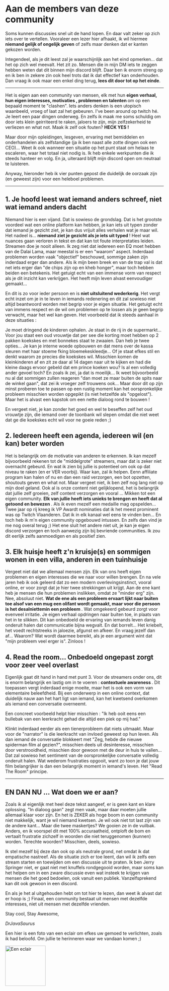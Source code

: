 <h1>Aan de members van deze community</h1>


Soms kunnen discussies snel uit de hand lopen. En daar valt zeker op zich iets over te vertellen.
Vooraleer een lezer hier afhaakt, ik wil hiermee <b>niemand gelijk of ongelijk geven</b> of zelfs maar denken dat er kanten gekozen worden.

Integendeel, als je dit leest zal je waarschijnlijk aan het eind opmerken... dat het op zich wel meevalt.
Het zit zo. Mensen die in mijn DM iets te zeggen hebben weten dat dit binnen mijn discord blijft. Daar ben ik enorm streng op en ik ben in zekere zin ook heel trots dat ik dat effectief kan onderhouden. Dan vraag ik ook maar een enkel ding terug, <b>lees dit door tot op het einde</b>.

---

Het is eigen aan een community van mensen, elk met hun <b>eigen verhaal, hun eigen interesses, motivaties , problemen en talenten </b> om op een bepaald moment te "clashen". Iets anders denken is een utopisch waanbeeld, vroeg of laat zal het gebeuren. I've been around op twitch hé. Je leert een paar dingen onderweg. En zelfs ik maak me soms schuldig om door iets klein geirriteerd te raken, jaloers te zijn, mijn zelfzekerheid te verliezen en what not. Maak ik zelf ook fouten? <b>HECK YES !</b>

Maar door mijn opleidingen, lesgeven, ervaring met bemiddelen en onderhandelen als zelfstandige (ja ik ben naast alle zotte dingen ook een CEO)...
Weet ik ook wanneer een situatie op het punt staat om helaas te escaleren, waar het totaal niet nodig is. 
Ik heb enkele werkpunten die ik steeds hanteer en volg. En ja, uiteraard blijft mijn discord open om neutraal te luisteren.

Anyway, hieronder heb ik vier punten gepost die duidelijk de oorzaak zijn (en geweest zijn) voor een heleboel problemen. 

---
<h2> 1. Je hoofd leest wat iemand anders schreef, niet wat iemand anders dacht </h2>

Niemand hier is een vijand. Dat is sowieso de grondslag. Dat is het grootste voordeel wat een online platform kan hebben, je kan iets uit typen zonder dat iemand je gezicht ziet, je kan dus vrijuit alles verhalen wat je maar wil. Het nadeel is... <b>niemand ziet je gezicht als je iets uit typed </b> ! Heel wat nuances gaan verloren in tekst en dat kan tot foute interpretaties leiden. Streamen doe je nooit alleen. Ik zeg niet dat iedereen een EQ moet hebben van de Dalai Lama, maar meestal is er een "waarom" aspect. Inderdaad problemen worden vaak "objectief" beschouwd, sommige zaken zijn inderdaad erger dan andere. Als ik mijn been breek en van de trap val is dat net iets erger dan "de chips zijn op en kheb honger", maar toch hebben beiden een betekenis. Het getuigt echt van een immense vorm van respect als je dit inzicht kan verkrijgen. Het heeft mijn leven alvast eenvoudiger gemaakt...

En dit is zo voor ieder persoon en is <b>niet uitsluitend wederkerig</b>. Het vergt echt inzet om je in te leven in iemands redenering en dit zal sowieso niet altijd beantwoord worden met begrip voor je eigen situatie. Het getuigt echt van immens respect en de wil om problemen op te lossen als je geen begrip verwacht, maar het wel kan geven. Het voorbeeld dat ik steeds aanhaal in deze situaties :

Je moet dringend de kinderen ophalen. Je staat in de rij in de supermarkt... Voor jou staat een oud vrouwtje dat per see die korting moet hebben op 2 pakken koekskes en met bonnekes staat te zwaaien. Dan heb je twee opties... Je kan je interne woede opbouwen en dat mens over de kassa sleuren met haar stoeme fking bloemekeskleedje... Of je staat efkes stil en denkt waarom ze precies die koekskes wil. Misschien komen de kleinkinderen af en zit ze daar al 14 dagen naar uit te kijken en had die kleine daags ervoor gebeld dat em prince koeken wou? Is al een volledig ander gevoel toch? En zoals ik zei, ja dat is moeilijk... Ik weet bijvoorbeeld nu al dat sommigen zullen reageren "dan moet ze maar buiten de spits naar de winkel gaan", dat zei ik vroeger zelf trouwens ook... Maar door dit op zijn minst proberen toe te passen op een rustig moment kan het oorspronkelijke probleem misschien worden opgepikt (is niet hetzelfde als "opgelost"). Maar het is alvast een kapstok om een nette dialoog rond te bouwen !

En vergeet niet, je kan zonder het goed en wel te beseffen zelf het oud vrouwtje zijn, die iemand over de toonbank wil slepen omdat die niet weet dat ge die koekskes echt wil voor ne goeie reden ;) 


<h2> 2. Iedereen heeft een agenda, iedereen wil (en kan) beter worden </h2>

Het is belangrijk om de motivatie van anderen te erkennen. Ik kan mezelf bijvoorbeeld rekenen tot de "middelgrote" streamers, maar dat is zeker niet overnacht gebeurd.
En wat ik zien bij jullie is potentieel om ook op dat niveau te raken (en er VER voorbij). Waar kan, zal ik helpen. Eenn affiliate program kan halen of nu en dan een 
raid verzorgen, een bot opzetten, shoutouts geven en what not. Maar vergeet niet, ik ben zelf nog lang niet op mijn doel geland. Ook al is onze content niet gelijklopend, het is belangrijk dat jullie zelf groeien, zelf content verzorgen en vooral ... Mikken tot een eigen community. <b>Elk van jullie heeft iets unieks te brengen en heeft dat al getoond en bewezen </b>. 
Als ik even mezelf een medaille mag opspelden... Twee jaar op rij kreeg ik VP Awardt nominaties dat ik het meest prominent was op Twitch Vlaanderen. Dat ik in elk kanaal wel eens te vinden ben... En toch heb ik m'n eigen community opgebouwd intussen. En zelfs dan vind je me nog overal terug ;) Het ene sluit het andere niet uit, je kan je eigen discord verzorgen en toch aanwezig zijn bij bevriende communities. Ik zou dit eerlijk zelfs aanmoedigen en als positief zien.

<h2> 3. Elk huisje heeft z'n kruisje(s) en sommigen wonen in een villa, anderen in een tuinhuisje </h2>

Vergeet niet dat we allemaal mensen zijn. Elk van ons heeft eigen problemen en eigen interesses die we naar voor willen brengen. En na vele jaren heb ik ook geleerd dat zo een modern overlevingsinstinct, vooral online, er voor zorgt dat je hier twee strekkingen uit krijgt. Aan de ene kant heb je mensen die hun problemen inslikken, omdat ze "minder erg" zijn. Nee, absoluut niet. <b> Wat de ene als een probleem ervaart lijkt naar buiten toe alsof van een mug een olifant wordt gemaakt, maar voor die persoon is het desalniettemin een probleem </b>. Wat omgekeerd gebeurd zorgt voor evenveel irritatie. Je eigen verhaal opdringen naar buiten toe, in plaats van het in te slikken. Dit kan onbedoeld de ervaring van iemands leven danig onderuit halen dat communicatie bijna wegvalt. En dat borrelt... Het kriebelt, het voedt rechtstreeks in jaloezie, afgunst en afkeer. En vraag jezelf dan af... Waarom? Wat wordt daarmee bereikt, als je een argument wint dat "mijn probleem veel erger is". Zinloos ! 

<h2> 4. Read the room... Onbedoeld ongepast zorgt voor zeer veel overlast </h2>

Eigenlijk gaat dit hand in hand met punt 3. Voor de streamers onder ons, dit is enorm belangrijk en lastig om in te voeren : <b> contextuele awareness </b>. Dit toepassen vergt inderdaad enige moeite, maar het is ook een vorm van elementaire beleefdheid. Bij een onderwerp in een online context, dat duidelijk nauw aan het hart ligt van iemand, kan het kwetsend overkomen als iemand een conversatie overneemt. 

Een concreet voorbeeld helpt hier misschien : "Ik heb ooit eens een bullebak van een leerkracht gehad die altijd een piek op mij had." 

Klinkt inderdaad eerder als een tienerprobleem dat niets uitmaakt. Maar voor de "narrator" is die leerkracht van invloed geweest op hun leven. Als dan iemand de conversatie blokkeert met  "Zeg, hebde die nieuwe spiderman film al gezien?", misschien deels uit desinteresse, misschien door verstrooidheid, misschien door gewoon met de deur in huis te vallen...  Dat zal sowieso het sentiment van de oorspronkelijke conversatie volledig onderuit halen. Wat wederom frustraties opgooit, want zo toon je dat jouw film belangrijker is dan een belangrijk moment in iemand's leven. Het "Read The Room" principe.

---

<h2> EN DAN NU ... Wat doen we er aan? </h2>

Zoals ik al eigenlijk met heel deze tekst aangeef, er is geen kant en klare oplossing. "In dialoog gaan" zegt men vaak, maar daar moeten jullie allemaal klaar voor zijn. En het is ZEKER als hoge boom in een community niet makkelijk, want je wil niemand kwetsen. Je wil ook niet tot last zijn van de andere kant... Maar die twee maskertjes? We gooien ze in de vuilbak. Anders, en ik voorspel dit met 100% accuraatheid, ontploft de bom en vertaalt frustratie zichzelf in woorden die niet teruggenomen (kunnen) worden. Terechte woorden? Misschien, deels, sowieso.

Ik stel mezelf bij deze dan ook op als neutrale grond, net omdat ik dat empatische nastreef. Als de situatie zich er toe leent, dan wil ik zelfs een stream starten en toewijden om een discussie uit te praten. Ik ben Jerry Springer niet, er gaat niet met knuffels rondgegooid worden, maar soms kan het helpen om in een zware discussie even wat insteek te krijgen van mensen die het goed bedoelen, ook vanuit een publiek. Vanzelfsprekend kan dit ook gewoon in een discord. 


En als je het al uitgehouden hebt om tot hier te lezen, dan weet ik alvast dat er hoop is ;) Finaal, een community bestaat uit mensen met dezelfde interesses, niet uit mensen met dezelfde vrienden.


Stay cool, Stay Awesome,

<i>DrJavaSaurus</i>



Een hier is een foto van een eclair om efkes uw gemoed te verlichten, zoals ik had beloofd. Om jullie te herinneren waar we vandaan komen ;) 

<img src="https://www.patisserielietaert.be/media/catalog/product/cache/c687aa7517cf01e65c009f6943c2b1e9/e/c/eclair.jpg" alt="Een eclair" width=128px height=128px>






